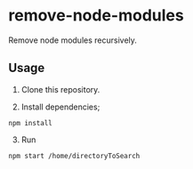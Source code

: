 # remove-node-modules

Remove node modules recursively.

## Usage

1. Clone this repository.

2. Install dependencies;

```
npm install
```

3. Run

```
npm start /home/directoryToSearch
```
